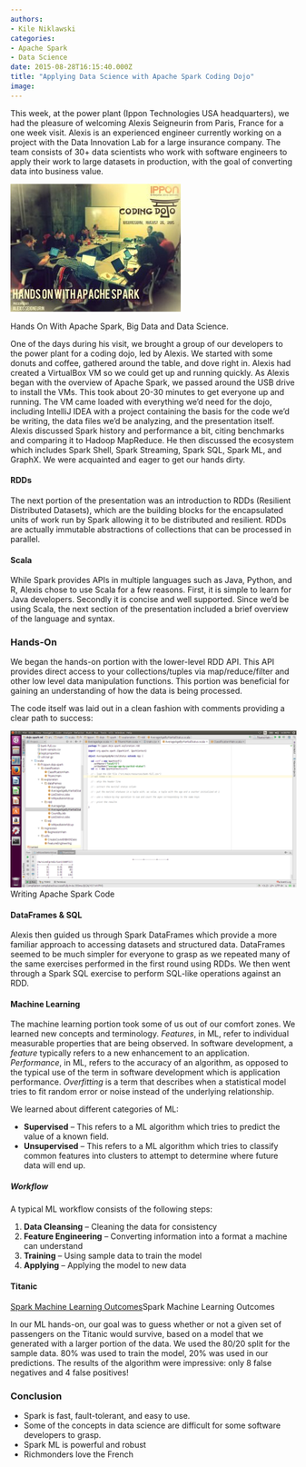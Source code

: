 ```yaml
---
authors:
- Kile Niklawski
categories:
- Apache Spark
- Data Science
date: 2015-08-28T16:15:40.000Z
title: "Applying Data Science with Apache Spark Coding Dojo"
image: 
---
```


This week, at the power plant (Ippon Technologies USA headquarters), we had the pleasure of welcoming Alexis Seigneurin from Paris, France for a one week visit. Alexis is an experienced engineer currently working on a project with the Data Innovation Lab for a large insurance company. The team consists of 30+ data scientists who work with software engineers to apply their work to large datasets in production, with the goal of converting data into business value.

[![Hands On With Apache Spark, Big Data and Data Science.](https://raw.githubusercontent.com/ippontech/blog-usa/master/images/2015/08/dojo-300x225.jpg)](https://raw.githubusercontent.com/ippontech/blog-usa/master/images/2015/08/dojo.jpg)

Hands On With Apache Spark, Big Data and Data Science.

One of the days during his visit, we brought a group of our developers to the power plant for a coding dojo, led by Alexis. We started with some donuts and coffee, gathered around the table, and dove right in. Alexis had created a VirtualBox VM so we could get up and running quickly. As Alexis began with the overview of Apache Spark, we passed around the USB drive to install the VMs. This took about 20-30 minutes to get everyone up and running. The VM came loaded with everything we’d need for the dojo, including IntelliJ IDEA with a project containing the basis for the code we’d be writing, the data files we’d be analyzing, and the presentation itself. Alexis discussed Spark history and performance a bit, citing benchmarks and comparing it to Hadoop MapReduce. He then discussed the ecosystem which includes Spark Shell, Spark Streaming, Spark SQL, Spark ML, and GraphX. We were acquainted and eager to get our hands dirty.

#### RDDs

The next portion of the presentation was an introduction to RDDs (Resilient Distributed Datasets), which are the building blocks for the encapsulated units of work run by Spark allowing it to be distributed and resilient. RDDs are actually immutable abstractions of collections that can be processed in parallel.

#### Scala

While Spark provides APIs in multiple languages such as Java, Python, and R, Alexis chose to use Scala for a few reasons. First, it is simple to learn for Java developers. Secondly it is concise and well supported. Since we’d be using Scala, the next section of the presentation included a brief overview of the language and syntax.

### Hands-On

We began the hands-on portion with the lower-level RDD API. This API provides direct access to your collections/tuples via map/reduce/filter and other low level data manipulation functions. This portion was beneficial for gaining an understanding of how the data is being processed.

The code itself was laid out in a clean fashion with comments providing a clear path to success:

[![Writing Apache Spark Code](https://raw.githubusercontent.com/ippontech/blog-usa/master/images/2015/08/dojo-code-ss.png)](https://raw.githubusercontent.com/ippontech/blog-usa/master/images/2015/08/dojo-code-ss.png)Writing Apache Spark Code

#### DataFrames & SQL

Alexis then guided us through Spark DataFrames which provide a more familiar approach to accessing datasets and structured data. DataFrames seemed to be much simpler for everyone to grasp as we repeated many of the same exercises performed in the first round using RDDs. We then went through a Spark SQL exercise to perform SQL-like operations against an RDD.

#### Machine Learning

The machine learning portion took some of us out of our comfort zones. We learned new concepts and terminology. *Features*, in ML, refer to individual measurable properties that are being observed. In software development, a *feature* typically refers to a new enhancement to an application. *Performance*, in ML, refers to the accuracy of an algorithm, as opposed to the typical use of the term in software development which is application performance. *Overfitting* is a term that describes when a statistical model tries to fit random error or noise instead of the underlying relationship.

We learned about different categories of ML:

- **Supervised** – This refers to a ML algorithm which tries to predict the value of a known field.
- **Unsupervised** – This refers to a ML algorithm which tries to classify common features into clusters to attempt to determine where future data will end up.

##### Workflow

A typical ML workflow consists of the following steps:

1. **Data Cleansing** – Cleaning the data for consistency
2. **Feature Engineering** – Converting information into a format a machine can understand
3. **Training** – Using sample data to train the model
4. **Applying** – Applying the model to new data

#### Titanic

[Spark Machine Learning Outcomes](https://raw.githubusercontent.com/ippontech/blog-usa/master/images/2015/08/Screen-Shot-2015-08-28-at-3.31.53-PM-300x157.png)Spark Machine Learning Outcomes

In our ML hands-on, our goal was to guess whether or not a given set of passengers on the Titanic would survive, based on a model that we generated with a larger portion of the data. We used the 80/20 split for the sample data. 80% was used to train the model, 20% was used in our predictions. The results of the algorithm were impressive: only 8 false negatives and 4 false positives!

### Conclusion

- Spark is fast, fault-tolerant, and easy to use.
- Some of the concepts in data science are difficult for some software developers to grasp.
- Spark ML is powerful and robust
- Richmonders love the French
